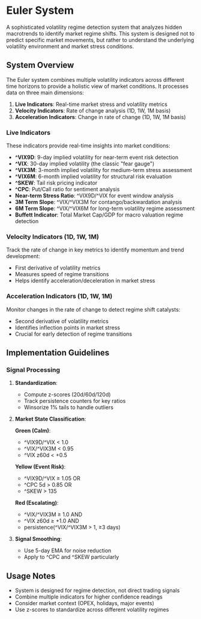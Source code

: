 # Euler System

A sophisticated volatility regime detection system that analyzes hidden macrotrends to identify market regime shifts. This system is designed not to predict specific market movements, but rather to understand the underlying volatility environment and market stress conditions.

## System Overview

The Euler system combines multiple volatility indicators across different time horizons to provide a holistic view of market conditions. It processes data on three main dimensions:

1. **Live Indicators**: Real-time market stress and volatility metrics
2. **Velocity Indicators**: Rate of change analysis (1D, 1W, 1M basis)
3. **Acceleration Indicators**: Change in rate of change (1D, 1W, 1M basis)

### Live Indicators

These indicators provide real-time insights into market conditions:

- **^VIX9D**: 9-day implied volatility for near-term event risk detection
- **^VIX**: 30-day implied volatility (the classic "fear gauge")
- **^VIX3M**: 3-month implied volatility for medium-term stress assessment
- **^VIX6M**: 6-month implied volatility for structural risk evaluation
- **^SKEW**: Tail risk pricing indicator
- **^CPC**: Put/Call ratio for sentiment analysis
- **Near-term Stress Ratio**: ^VIX9D/^VIX for event window analysis
- **3M Term Slope**: ^VIX/^VIX3M for contango/backwardation analysis
- **6M Term Slope**: ^VIX/^VIX6M for long-term volatility regime assessment
- **Buffett Indicator**: Total Market Cap/GDP for macro valuation regime detection

### Velocity Indicators (1D, 1W, 1M)

Track the rate of change in key metrics to identify momentum and trend development:
- First derivative of volatility metrics
- Measures speed of regime transitions
- Helps identify acceleration/deceleration in market stress

### Acceleration Indicators (1D, 1W, 1M)

Monitor changes in the rate of change to detect regime shift catalysts:
- Second derivative of volatility metrics
- Identifies inflection points in market stress
- Crucial for early detection of regime transitions

## Implementation Guidelines

### Signal Processing

1. **Standardization**:
   - Compute z-scores (20d/60d/120d)
   - Track persistence counters for key ratios
   - Winsorize 1% tails to handle outliers

2. **Market State Classification**:

   **Green (Calm)**:
   - ^VIX9D/^VIX < 1.0
   - ^VIX/^VIX3M < 0.95
   - ^VIX z60d < +0.5

   **Yellow (Event Risk)**:
   - ^VIX9D/^VIX ≥ 1.05 OR
   - ^CPC 5d > 0.85 OR
   - ^SKEW > 135

   **Red (Escalating)**:
   - ^VIX/^VIX3M ≥ 1.0 AND
   - ^VIX z60d ≥ +1.0 AND
   - persistence(^VIX/^VIX3M > 1, ≥3 days)

3. **Signal Smoothing**:
   - Use 5-day EMA for noise reduction
   - Apply to ^CPC and ^SKEW particularly

## Usage Notes

- System is designed for regime detection, not direct trading signals
- Combine multiple indicators for higher confidence readings
- Consider market context (OPEX, holidays, major events)
- Use z-scores to standardize across different volatility regimes